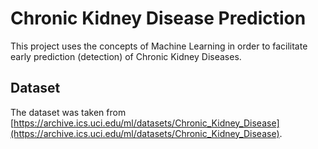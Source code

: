 # Chronic Kidney Disease Prediction

This project uses the concepts of Machine Learning in order to facilitate early prediction (detection) of Chronic Kidney Diseases.

## Dataset

The dataset was taken from [https://archive.ics.uci.edu/ml/datasets/Chronic_Kidney_Disease](https://archive.ics.uci.edu/ml/datasets/Chronic_Kidney_Disease).
